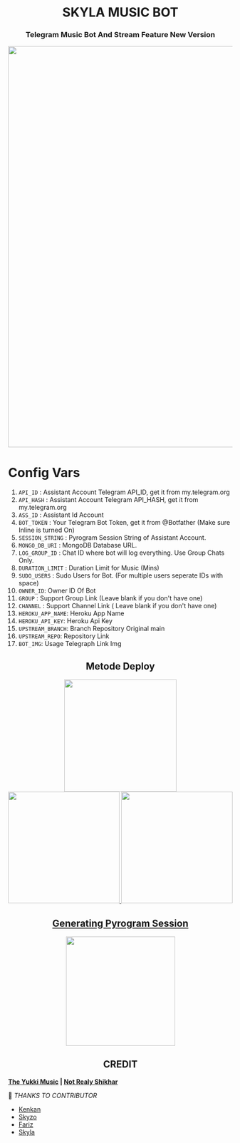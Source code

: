 <h1 align= center><b>SKYLA MUSIC BOT</b></h1>
<h3 align = center> Telegram Music Bot And Stream Feature New Version </h3>
<p align = "center"><a herf = "https://t.me/SkylaMusicBot" alt = "SkylaMusic"><img src = "https://telegra.ph/file/59a1e5e2209a19c2b2488.jpg" width = "900"></a></p>


# Config Vars
1. `API_ID` : Assistant Account Telegram API_ID, get it from my.telegram.org
2. `API_HASH` : Assistant Account Telegram API_HASH, get it from my.telegram.org
3. `ASS_ID` : Assistant Id Account
4. `BOT_TOKEN` : Your Telegram Bot Token, get it from @Botfather (Make sure Inline is turned On)
5. `SESSION_STRING` : Pyrogram Session String of Assistant Account.
6. `MONGO_DB_URI` : MongoDB Database URL.
7. `LOG_GROUP_ID` : Chat ID where bot will log everything. Use Group Chats Only.
8. `DURATION_LIMIT` : Duration Limit for Music (Mins)
9. `SUDO_USERS` : Sudo Users for Bot. (For multiple users seperate IDs with space)
10. `OWNER_ID`: Owner ID Of Bot
11. `GROUP` : Support Group Link (Leave blank if you don't have one)
12. `CHANNEL` : Support Channel Link ( Leave blank if you don't have one)
13. `HEROKU_APP_NAME`: Heroku App Name
14. `HEROKU_API_KEY`: Heroku Api Key
15. `UPSTREAM_BRANCH`: Branch Repository Original main
16. `UPSTREAM_REPO`: Repository Link
17. `BOT_IMG`: Usage Telegraph Link Img

<h2 align="center">
   Metode Deploy
</h2>

<p align="center">
<a href="https://railway.app/new/template?template=https://github.com/SkylaIND/SkylaMusic&envs=BOT_TOKEN%2CAPI_ID%2CAPI_HASH%2CSESSION_NAME%2CSUDO_USERS%2COWNER_ID%2CDURATION_LIMIT%2CCHANNEL%2CMONGO_DB_URI%2CLOG_GROUP_ID%2CASS_ID%2CGROUP&optionalEnvs=CHANNEL%2CGROUPCSUPPORT_CHANNEL%2CMONGO_DB_URI%2CLOG_GROUP_ID%2CASSISTANT_PREFIX%2CMUSIC_BOT_NAME%2CSUPPORT_GROUP&optionalEnvs=SUPPORT_CHANNEL%2CSUPPORT_GROUP"><img src="https://img.shields.io/badge/Deploy%20To%20Railway-blueviolet?style=for-the-badge&logo=railway" width="252""/</a>
<a href="https://dashboard.heroku.com/new?template=https://github.com/SkylaIND/SkylaMusic"><img src="https://img.shields.io/badge/Deploy%20To%20Heroku-blueviolet?style=for-the-badge&logo=heroku" width="250""/</a>  
<a href="https://telegram.dog/XTZ_HerokuBot?start=U2t5bGFJTkQvU2t5bGFNdXNpYyBtYWlu"><img src="https://img.shields.io/badge/Deploy%20Via%20Telegram-blue?style=for-the-badge&logo=telegram" width="250""/</a>  

</p>

<h2 align="center">
   Generating Pyrogram Session
</h2>

<p align="center">
<a href="https://t.me/StringSkylaBot"><img src="https://img.shields.io/badge/Generate%20Gen%20Bot-blueviolet?style=for-the-badge&logo=appveyor" width="245""/></a>
 </p> 


<h2 align="center">
   CREDIT
</h2>



**[The Yukki Music](https://github.com/NotReallyShikhar/YukkiMusicBot) | [Not Realy Shikhar](https://github.com/NotReallyShikhar)**


🔰 *THANKS TO CONTRIBUTOR*
- [Kenkan](https://github.com/kenkansaja)
- [Skyzo](https://github.com/ridho17-ind)
- [Fariz](https://github.com/fjgaming212)
- [Skyla](https://github.com/SkylaIND)

